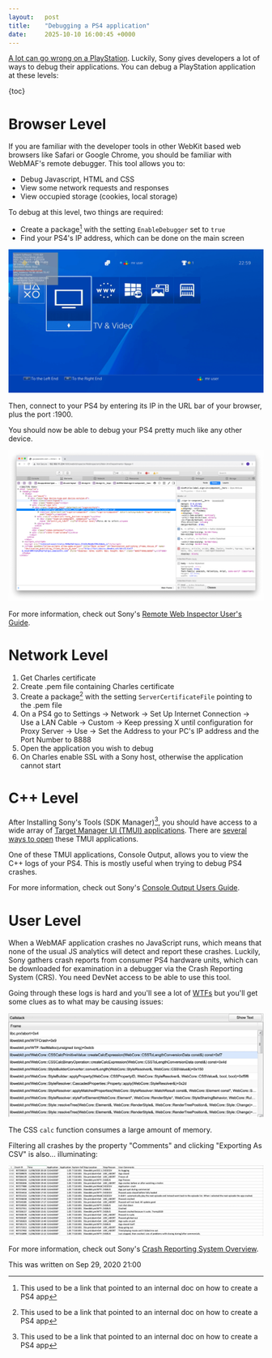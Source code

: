 ```yaml
---
layout:   post
title:    "Debugging a PS4 application"
date:     2025-10-10 16:00:45 +0000
---
```


[A lot can go wrong on a PlayStation]. Luckily, Sony gives developers a lot of ways to debug their applications. You can debug a PlayStation application at these levels:

{toc}

# Browser Level
If you are familiar with the developer tools in other WebKit based web browsers like Safari or Google Chrome, you should be familiar with WebMAF's remote debugger. This tool allows you to:

- Debug Javascript, HTML and CSS
- View some network requests and responses
- View occupied storage (cookies, local storage)

To debug at this level, two things are required:

- Create a package[^1] with the setting `EnableDebugger` set to `true`
- Find your PS4's IP address, which can be done on the main screen

<img src="/assets/images/ps4-ip-address.png" />

Then, connect to your PS4 by entering its IP in the URL bar of your browser, plus the port :1900.

You should now be able to debug your PS4 pretty much like any other device.

<img src="/assets/images/ps4-web-inspector.png" />

For more information, check out Sony's [Remote Web Inspector User's Guide].

# Network Level
1. Get Charles certificate
2. Create .pem file containing Charles certificate
3. Create a package[^1] with the setting `ServerCertificateFile` pointing to the .pem file
4. On a PS4 go to Settings → Network → Set Up Internet Connection → Use a LAN Cable → Custom → Keep pressing X until configuration for Proxy Server → Use → Set the Address to your PC's IP address and the Port Number to 8888
5. Open the application you wish to debug
6. On Charles enable SSL with a Sony host, otherwise the application cannot start

# C++ Level
After Installing Sony's Tools (SDK Manager)[^1], you should have access to a wide array of [Target Manager UI (TMUI) applications]. There are [several ways to open] these TMUI applications.

One of these TMUI applications, Console Output, allows you to view the C++ logs of your PS4. This is mostly useful when trying to debug PS4 crashes.

For more information, check out Sony's [Console Output Users Guide].

# User Level
When a WebMAF application crashes no JavaScript runs, which means that none of the usual JS analytics will detect and report these crashes. Luckily, Sony gathers crash reports from consumer PS4 hardware units, which can be downloaded for examination in a debugger via the Crash Reporting System (CRS). You need DevNet access to be able to use this tool.

Going through these logs is hard and you'll see a lot of [WTFs] but you'll get some clues as to what may be causing issues:

<img src="/assets/images/css-calc-crash.png" />

The CSS `calc` function consumes a large amount of memory.

Filtering all crashes by the property "Comments" and clicking "Exporting As CSV" is also... illuminating:

<img src="/assets/images/humanity.png" />

For more information, check out Sony's [Crash Reporting System Overview].

[A lot can go wrong on a PlayStation]: https://ps4.siedev.net/resources/documents/SDK/7.500/ErrorCode-Table/__toc.html
[Remote Web Inspector User's Guide]: https://ps4.siedev.net/resources/documents/SDK/7.500/Remote_Web_Inspector-Users_Guide/__toc.html
[Target Manager UI (TMUI) applications]: https://wiki.at.sky/display/CC/Debugging+a+PS4+Application#:~:text=Target%20Manager%20UI%20(TMUI)%20applications
[several ways to open]: https://ps4.siedev.net/resources/documents/SDK/7.500/TM_Applications_UI-Overview/0002.html
[Console Output Users Guide]: https://ps4.siedev.net/resources/documents/SDK/7.500/Console_Output-Users_Guide/__document_toc.html
[WTFs]: https://stackoverflow.com/questions/834179/wtf-is-wtf-in-webkit-code-base
[Crash Reporting System Overview]: https://ps4.siedev.net/resources/documents/SDK/7.500/Crash_Reporting_System-Overview/__toc.html

[^1]: This used to be a link that pointed to an internal doc on how to create a PS4 app


This was written on Sep 29, 2020 21:00
